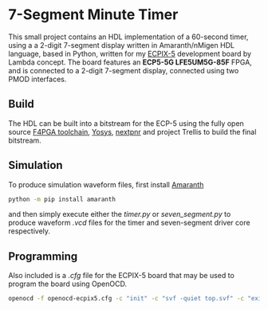 # 7-Segment Minute Timer
This small project contains an HDL implementation of a 60-second timer, using a
a 2-digit 7-segment display written in Amaranth/nMigen HDL language, based in Python, written for my [ECPIX-5](https://shop.lambdaconcept.com/home/46-ecpix-5.html) development board by Lambda concept. The board features an **ECP5-5G LFE5UM5G-85F** FPGA, and is connected to a 2-digit 7-segment display, connected using two PMOD interfaces.

## Build
The HDL can be built into a bitstream for the ECP-5 using the fully open source [F4PGA toolchain](https://f4pga.org/), [Yosys](https://yosyshq.net/yosys/), [nextpnr](https://github.com/YosysHQ/nextpnr) and project Trellis to build the final bitstream.

## Simulation
To produce simulation waveform files, first install [Amaranth](https://github.com/amaranth-lang/amaranth.git)
```bash
python -m pip install amaranth
```
and then simply execute either the _timer.py_ or _seven_segment.py_ to produce waveform _.vcd_ files for the timer and seven-segment driver core respectively.

## Programming
Also included is a _.cfg_ file for the ECPIX-5 board that may be used to program the board using OpenOCD.
```bash
openocd -f openocd-ecpix5.cfg -c "init" -c "svf -quiet top.svf" -c "exit"
```
